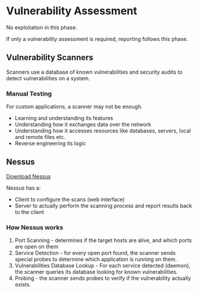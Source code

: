 # Vulnerability Assessment
No exploitation in this phase.

If only a vulnerability assessment is required, reporting follows this phase.

## Vulnerability Scanners
Scanners use a database of known vulnerabilities and security audits to detect vulnerabilities on a system.

### Manual Testing
For custom applications, a scanner may not be enough.

- Learning and understanding its features
- Understanding how it exchanges data over the network
- Understanding how it accesses resources like databases, servers, local and remote files etc.
- Reverse engineering its logic

## Nessus
[Download Nessus](http://www.tenable.com/products/nessus-home)

Nessus has a:
- Client to configure the scans (web interface)
- Server to actually perform the scanning process and report results back to the client

### How Nessus works
1. Port Scanning - determines if the target hosts are alive, and which ports are open on them
2. Service Detection - for every open port found, the scanner sends special probes to determine which application is running on them.
3. Vulnerabilities Database Lookup - For each service detected (daemon), the scanner queries its database looking for known vulnerabilities. 
4. Probing - the scanner sends probes to verify if the vulnerability actually exists.
